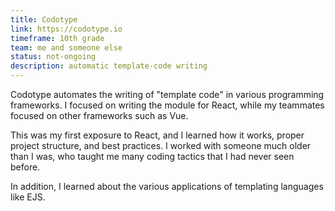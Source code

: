 ```yaml
---
title: Codotype
link: https://codotype.io
timeframe: 10th grade
team: me and someone else
status: not-ongoing
description: automatic template-code writing
---
```

Codotype automates the writing of "template code" in various programming frameworks. I focused on writing the module for React, while my teammates focused on other frameworks such as Vue.

This was my first exposure to React, and I learned how it works, proper project structure, and best practices. I worked with someone much older than I was, who taught me many coding tactics that I had never seen before.

In addition, I learned about the various applications of templating languages like EJS.
